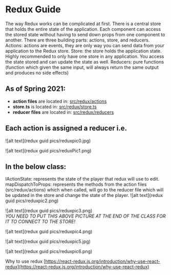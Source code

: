 # Redux Guide
The way Redux works can be complicated at first. There is a central store that holds the entire state of the application. Each component can access the stored state without having to send down props from one component to another.
There are three building parts: actions, store, and reducers.
Actions: actions are events, they are only way you can send data from your application to the Redux store. 
Store: the store holds the application state. Highly recommended to only have one store in any application. You access the state stored and can update the state as well. 
Reducers: pure functions (function which given the same input, will always return the same output  and produces no side effects)
## As of Spring 2021: 
-	**action files**  are located in:  [src/redux/actions](src/redux/actions)
-	**store.ts** is located in:  [src/redux/store.ts](src/redux/store.ts)
-	**reducer files** are located in:  [src/redux/reducers](src/redux/reducers)

## Each action is assigned a reducer i.e.

![alt text](redux guid pics/reduxpic0.jpg)
 
![alt text](redux guid pics/reduxPic1.png) 
	 
## In the below class: 

IActionState: represents the state of the player that redux will use to edit. 
mapDispatchToProps: represents the methods from the action files (src/redux/actions) which when called, will go to the reducer file which will be updated in the store and change the state of the player.
![alt text](redux guid pics/reduxpic2.png)

![alt text](redux guid pics/reduxpic3.png)  
*YOU NEED TO PUT THIS ABOVE PICTURE AT THE END OF THE CLASS FOR IT TO CONNECT TO THE STORE!*

![alt text](redux guid pics/reduxpic4.png) </br>

![alt text](redux guid pics/reduxpic5.jpg) </br>

![alt text](redux guid pics/reduxpic6.png) </br>
 

Why to use redux [https://react-redux.js.org/introduction/why-use-react-redux](https://react-redux.js.org/introduction/why-use-react-redux)


 

 
